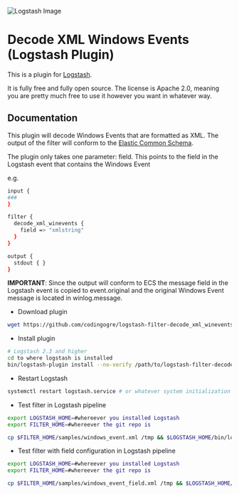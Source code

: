 ![Logstash Image](https://www.nicepng.com/png/detail/36-363052_easily-import-logstash-errors-into-airbrake-elastic-logstash.png)

# Decode XML Windows Events (Logstash Plugin)

This is a plugin for [Logstash](https://github.com/elastic/logstash).

It is fully free and fully open source. The license is Apache 2.0, meaning you are pretty much free to use it however you want in whatever way.

## Documentation

This plugin will decode Windows Events that are formatted as XML.  The output of the filter will conform to the [Elastic Common Schema](https://www.elastic.co/guide/en/ecs/current/index.html).

The plugin only takes one parameter:  field.  This points to the field in the Logstash event that contains the Windows Event

e.g.
```sh
input {
###
}

filter {
  decode_xml_winevents {
    field => "xmlstring"
  }
}

output {
  stdout { }
}
````


**IMPORTANT**: Since the output will conform to ECS the message field in the Logstash event is copied to event.original and the original Windows Event message is located in winlog.message.
- Download plugin
```sh
wget https://github.com/codingogre/logstash-filter-decode_xml_winevents/blob/main/logstash-filter-decode_xml_winevents-1.0.0.gem
```
- Install plugin
```sh
# Logstash 2.3 and higher
cd to where logstash is installed
bin/logstash-plugin install --no-verify /path/to/logstash-filter-decode_xml_winevents-1.0.0.gem
```
- Restart Logstash
```sh
systemctl restart logstash.service # or whatever system initialization your OS uses
```
- Test filter in Logstash pipeline
```sh
export LOGSTASH_HOME=#whereever you installed Logstash
export FILTER_HOME=#whereever the git repo is

cp $FILTER_HOME/samples/windows_event.xml /tmp && $LOGSTASH_HOME/bin/logstash -f $FILTER_HOME/samples/logstash-sample.conf
```

- Test filter with field configuration in Logstash pipeline
```sh
export LOGSTASH_HOME=#whereever you installed Logstash
export FILTER_HOME=#whereever the git repo is

cp $FILTER_HOME/samples/windows_event_field.xml /tmp && $LOGSTASH_HOME/bin/logstash -f $FILTER_HOME/samples/logstash-sample-field.conf
```
